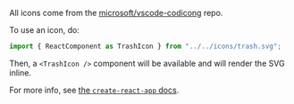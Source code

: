 All icons come from the [microsoft/vscode-codicong](https://github.com/microsoft/vscode-codicons) repo.

To use an icon, do:

```jsx
import { ReactComponent as TrashIcon } from "../../icons/trash.svg";
```

Then, a `<TrashIcon />` component will be available and will render the SVG inline.

For more info, see [the `create-react-app` docs](https://create-react-app.dev/docs/adding-images-fonts-and-files/#adding-svgs).
